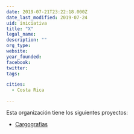 ```yaml
---
date: 2019-07-21T23:22:18.000Z
date_last_modified: 2019-07-24
uid: iniciativa
title: "X"
legal_name: 
description: ""
org_type: 
website: 
year_founded: 
facebook: 
twitter: 
tags:

cities: 
  - Costa Rica

---
```


Esta organización tiene los siguientes proyectos:

- [Cargografias](/i/cargografias.html)
